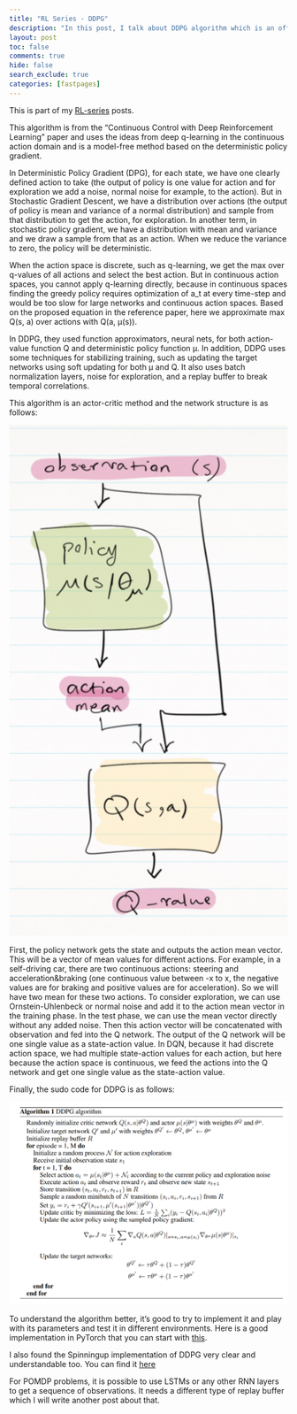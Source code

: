 ```yaml
---
title: "RL Series - DDPG"
description: "In this post, I talk about DDPG algorithm which is an off-policy RL algorithm for continous action spaces."
layout: post
toc: false
comments: true
hide: false
search_exclude: true
categories: [fastpages]
---
```


This is part of my [RL-series](https://medium.com/@kargarisaac/rl-series-implementation-in-pytorch-bbeedb033866) posts.

This algorithm is from the “Continuous Control with Deep Reinforcement Learning” paper and uses the ideas from deep q-learning in the continuous action domain and is a model-free method based on the deterministic policy gradient.

In Deterministic Policy Gradient (DPG), for each state, we have one clearly defined action to take (the output of policy is one value for action and for exploration we add a noise, normal noise for example, to the action). But in Stochastic Gradient Descent, we have a distribution over actions (the output of policy is mean and variance of a normal distribution) and sample from that distribution to get the action, for exploration. In another term, in stochastic policy gradient, we have a distribution with mean and variance and we draw a sample from that as an action. When we reduce the variance to zero, the policy will be deterministic.

When the action space is discrete, such as q-learning, we get the max over q-values of all actions and select the best action. But in continuous action spaces, you cannot apply q-learning directly, because in continuous spaces finding the greedy policy requires optimization of a_t at every time-step and would be too slow for large networks and continuous action spaces. Based on the proposed equation in the reference paper, here we approximate max Q(s, a) over actions with Q(a, µ(s)).

In DDPG, they used function approximators, neural nets, for both action-value function Q and deterministic policy function µ. In addition, DDPG uses some techniques for stabilizing training, such as updating the target networks using soft updating for both μ and Q. It also uses batch normalization layers, noise for exploration, and a replay buffer to break temporal correlations.

This algorithm is an actor-critic method and the network structure is as follows:

![DDPG diagram](/assets/posts_images/ddpg_post/ddpg_diagram.jpg)

First, the policy network gets the state and outputs the action mean vector. This will be a vector of mean values for different actions. For example, in a self-driving car, there are two continuous actions: steering and acceleration&braking (one continuous value between -x to x, the negative values are for braking and positive values are for acceleration). So we will have two mean for these two actions. To consider exploration, we can use Ornstein-Uhlenbeck or normal noise and add it to the action mean vector in the training phase. In the test phase, we can use the mean vector directly without any added noise. Then this action vector will be concatenated with observation and fed into the Q network. The output of the Q network will be one single value as a state-action value. In DQN, because it had discrete action space, we had multiple state-action values for each action, but here because the action space is continuous, we feed the actions into the Q network and get one single value as the state-action value.

Finally, the sudo code for DDPG is as follows:

![DDPG algorithm](/assets/posts_images/ddpg_post/ddpg_algorithm.jpg)

To understand the algorithm better, it’s good to try to implement it and play with its parameters and test it in different environments. Here is a good implementation in PyTorch that you can start with [this](https://github.com/higgsfield/RL-Adventure-2/blob/master/5.ddpg.ipynb). 

I also found the Spinningup implementation of DDPG very clear and understandable too. You can find it [here](https://github.com/openai/spinningup/blob/master/spinup/algos/pytorch/ddpg/ddpg.py)

For POMDP problems, it is possible to use LSTMs or any other RNN layers to get a sequence of observations. It needs a different type of replay buffer which I will write another post about that.
